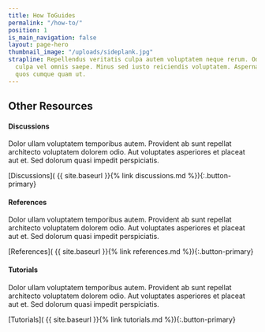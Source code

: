 ```yaml
---
title: How ToGuides
permalink: "/how-to/"
position: 1
is_main_navigation: false
layout: page-hero
thumbnail_image: "/uploads/sideplank.jpg"
strapline: Repellendus veritatis culpa autem voluptatem neque rerum. Odit eaque voluptatem
  culpa vel omnis saepe. Minus sed iusto reiciendis voluptatem. Aspernatur quia sequi
  quos cumque quam ut.
---
```




<article class="call_to_action title-row">
<h2 class="sub-heading-two">Other Resources</h2>
<div class="subgrid">
<div markdown="1" class="three">

#### Discussions
Dolor ullam voluptatem temporibus autem. Provident ab sunt repellat architecto voluptatem dolorem odio. Aut voluptates asperiores et placeat aut et. Sed dolorum quasi impedit perspiciatis.

[Discussions]( {{ site.baseurl }}{% link discussions.md %}){:.button-primary}

</div>
<div markdown="1" class="three ">


#### References
Dolor ullam voluptatem temporibus autem. Provident ab sunt repellat architecto voluptatem dolorem odio. Aut voluptates asperiores et placeat aut et. Sed dolorum quasi impedit perspiciatis.

[References]( {{ site.baseurl }}{% link references.md %}){:.button-primary}

</div>
<div markdown="1" class="three">

#### Tutorials
Dolor ullam voluptatem temporibus autem. Provident ab sunt repellat architecto voluptatem dolorem odio. Aut voluptates asperiores et placeat aut et. Sed dolorum quasi impedit perspiciatis.

[Tutorials]( {{ site.baseurl }}{% link tutorials.md %}){:.button-primary}

</div>
</div>

</article>